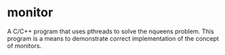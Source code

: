 monitor
=======

A C/C++ program that uses pthreads to solve the nqueens problem.  This program is a means to demonstrate correct implementation of the concept of monitors. 
